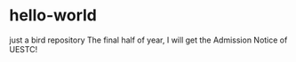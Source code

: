 # hello-world
just a bird repository
The final half of year, I will get the Admission Notice of UESTC!
